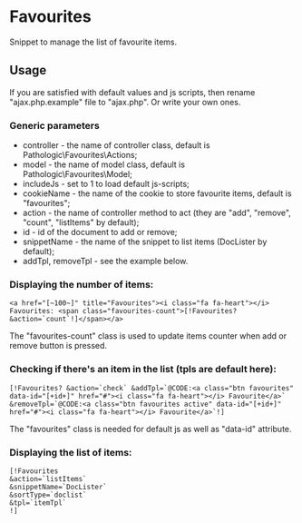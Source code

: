 # Favourites

Snippet to manage the list of favourite items.

## Usage

If you are satisfied with default values and js scripts, then rename "ajax.php.example" file to "ajax.php". Or write your own ones.

### Generic parameters
* controller - the name of controller class, default is Pathologic\Favourites\Actions;
* model - the name of model class, default is Pathologic\Favourites\Model;
* includeJs - set to 1 to load default js-scripts;
* cookieName - the name of the cookie to store favourite items, default is "favourites";
* action - the name of controller method to act (they are "add", "remove", "count", "listItems" by default);
* id - id of the document to add or remove;
* snippetName - the name of the snippet to list items (DocLister by default);
* addTpl, removeTpl - see the example below.

### Displaying the number of items:
```
<a href="[~100~]" title="Favourites"><i class="fa fa-heart"></i> Favourites: <span class="favourites-count">[!Favourites? &action=`count`!]</span></a>
```
The "favourites-count" class is used to update items counter when add or remove button is pressed.

### Checking if there's an item in the list (tpls are default here):
```
[!Favourites? &action=`check` &addTpl=`@CODE:<a class="btn favourites" data-id="[+id+]" href="#"><i class="fa fa-heart"></i> Favourite</a>` &removeTpl=`@CODE:<a class="btn favourites active" data-id="[+id+]" href="#"><i class="fa fa-heart"></i> Favourite</a>`!]
```
The "favourites" class is needed for default js as well as "data-id" attribute. 

### Displaying the list of items:
```
[!Favourites
&action=`listItems`
&snippetName=`DocLister`
&sortType=`doclist`
&tpl=`itemTpl`
!]
```


